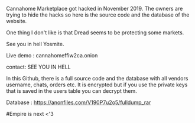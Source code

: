 Cannahome Marketplace got hacked in November 2019. The owners are trying to hide the hacks so here is the source code and the database of the website.

One thing I don't like is that Dread seems to be protecting some markets. 

See you in hell Yosmite.

Live demo : cannahomeffiw2ca.onion 

contact: SEE YOU IN HELL


In this Github, there is a full source code and the database with all vendors username, chats, orders etc. 
It is encrypted but if you use the private keys that is saved in the users table you can decrypt them.

Database : https://anonfiles.com/V190P7u2o5/fulldump_rar

#Empire is next <'3